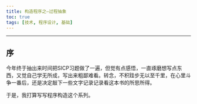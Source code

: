 ```yaml
---
title: 构造程序之—过程抽象
toc: true
tags: [技术, 程序设计, 基础]
---
```


---

## 序

今年终于抽出来时间把SICP习题做了一遍，但觉有点感悟，一直琢磨想写点东西，又觉自己学无所成，写出来粗鄙难看。转念，不积跬步无以至千里，在心里斗争一番后，还是决定敲下一些文字记录记录看这本书的所思所得。

于是，我打算写写程序构造这个系列。

<!-- more -->






